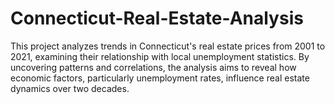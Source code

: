 # Connecticut-Real-Estate-Analysis
This project analyzes trends in Connecticut's real estate prices from 2001 to 2021, examining their relationship with local unemployment statistics. By uncovering patterns and correlations, the analysis aims to reveal how economic factors, particularly unemployment rates, influence real estate dynamics over two decades. 
